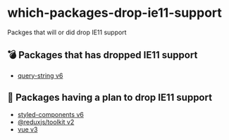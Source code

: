 # which-packages-drop-ie11-support
Packges that will or did drop IE11 support

## 💣 Packages that has dropped IE11 support
- [query-string v6](https://github.com/sindresorhus/query-string/releases/tag/v6.0.0)

## 🤔 Packages having a plan to drop IE11 support
- [styled-components v6](https://github.com/styled-components/styled-components/issues/3333)
- [@reduxjs/toolkit v2](https://github.com/reduxjs/redux-toolkit/issues/958)
- [vue v3](https://github.com/vuejs/rfcs/pull/294)
